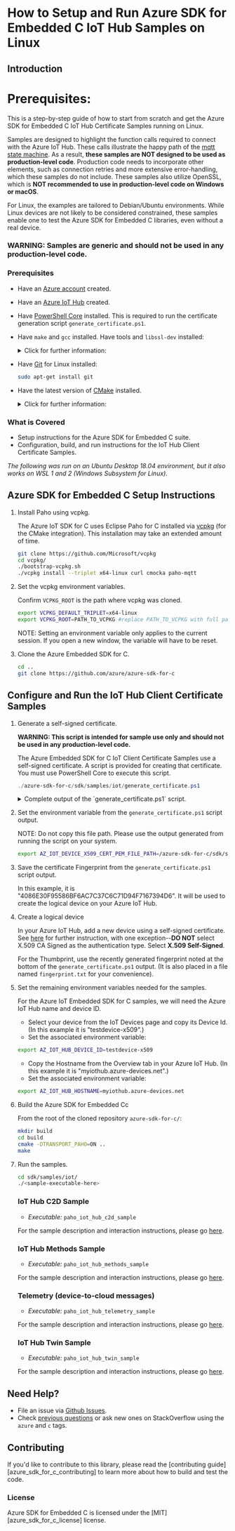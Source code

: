 # How to Setup and Run Azure SDK for Embedded C IoT Hub Samples on Linux

## Introduction

Prerequisites:
=======
This is a step-by-step guide of how to start from scratch and get the Azure SDK for Embedded C IoT Hub Certificate Samples running on Linux.

Samples are designed to highlight the function calls required to connect with the Azure IoT Hub. These calls illustrate the happy path of the [mqtt state machine](https://github.com/Azure/azure-sdk-for-c/blob/master/sdk/docs/iot/mqtt_state_machine.md). As a result, **these samples are NOT designed to be used as production-level code**. Production code needs to incorporate other elements, such as connection retries and more extensive error-handling, which these samples do not include. These samples also utilize OpenSSL, which is **NOT recommended to use in production-level code on Windows or macOS**.

For Linux, the examples are tailored to Debian/Ubuntu environments. While Linux devices are not likely to be considered constrained, these samples enable one to test the Azure SDK for Embedded C libraries, even without a real device.

### WARNING: Samples are generic and should not be used in any production-level code.

### Prerequisites

- Have an [Azure account](https://azure.microsoft.com/en-us/) created.
- Have an [Azure IoT Hub](https://docs.microsoft.com/en-us/azure/iot-hub/iot-hub-create-through-portal) created.
- Have [PowerShell Core](https://github.com/PowerShell/PowerShell/tree/v7.0.3#get-powershell) installed. This is required to run the certificate generation script `generate_certificate.ps1`.
- Have `make` and `gcc` installed. Have tools and `libssl-dev` installed:
    <details><summary> Click for further information:</summary>
    <p>

    ```bash
    sudo apt-get update
    sudo apt-get install build-essential
    sudo apt-get install curl unzip tar pkg-config
    sudo apt-get install libssl-dev
    ```

    Note: `libssl-dev` must be installed as a prerequisite to installing CMake.

    </p>
    </details>

- Have [Git](https://git-scm.com/download/linux) for Linux installed:

    ```bash
    sudo apt-get install git
    ```

- Have the latest version of [CMake](https://cmake.org/download) installed.
    <details><summary> Click for further information:</summary>
    <p>

    Purge any apt-get installed cmake:

    ```bash
    sudo apt-get purge cmake
    ```

    Once you have downloaded the most recent tar.gz cmake file, untar it and install:

    ```bash
    sudo tar -xvzf cmake-3.18.2.tar.gz
    cd cmake-3.18.2/
    sudo ./bootstrap && make && sudo make install
    ```

    </p>
    </details>

### What is Covered

- Setup instructions for the Azure SDK for Embedded C suite.
- Configuration, build, and run instructions for the IoT Hub Client Certificate Samples.

_The following was run on an Ubuntu Desktop 18.04 environment, but it also works on WSL 1 and 2 (Windows Subsystem for Linux)._

## Azure SDK for Embedded C Setup Instructions

1. Install Paho using vcpkg.

    The Azure IoT SDK for C uses Eclipse Paho for C installed via [vcpkg](https://github.com/Microsoft/vcpkg) (for the CMake integration).  This installation may take an extended amount of time.

    ```bash
    git clone https://github.com/Microsoft/vcpkg
    cd vcpkg/
    ./bootstrap-vcpkg.sh
    ./vcpkg install --triplet x64-linux curl cmocka paho-mqtt
    ```

2.  Set the vcpkg environment variables.

    Confirm `VCPKG_ROOT` is the path where vcpkg was cloned.

    ```bash
    export VCPKG_DEFAULT_TRIPLET=x64-linux
    export VCPKG_ROOT=PATH_TO_VCPKG #replace PATH_TO_VCPKG with full path to vcpkg/
    ```

    NOTE: Setting an environment variable only applies to the current session.  If you open a new window, the variable will have to be reset.

3. Clone the Azure Embedded SDK for C.

    ```bash
    cd ..
    git clone https://github.com/azure/azure-sdk-for-c
    ```

## Configure and Run the IoT Hub Client Certificate Samples

1. Generate a self-signed certificate.

    **WARNING: This script is intended for sample use only and should not be used in any production-level code.**

    The Azure Embedded SDK for C IoT Client Certificate Samples use a self-signed certificate. A script is provided for creating that certificate. You must use PowerShell Core to execute this script.

    ```powershell
    ./azure-sdk-for-c/sdk/samples/iot/generate_certificate.ps1
    ```

    <details><summary>Complete output of the `generate_certificate.ps1` script.</summary>
    <p>

    ```powershell
    WARNING: Certificates created by this script MUST NOT be used for production.
    WARNING: They expire after 365 days, and most importantly are provided for demonstration purposes to help you quickly understand CA Certificates.
    WARNING: When productizing against CA Certificates, you'll need to use your own security best practices for certification creation and lifetime management.
    Certificate:
        Data:
            Version: 1 (0x0)
            Serial Number:
                48:36:a4:16:dd:a5:59:bb:3d:f4:cc:30:91:75:a5:d2:82:f0:c0:4b
            Signature Algorithm: ecdsa-with-SHA256
            Issuer: CN = paho-sample-device1
            Validity
                Not Before: Sep 15 12:58:01 2020 GMT
                Not After : Sep 15 12:58:01 2021 GMT
            Subject: CN = paho-sample-device1
            Subject Public Key Info:
                Public Key Algorithm: id-ecPublicKey
                    Public-Key: (256 bit)
                    pub:
                        04:6d:f4:06:9f:5d:81:dd:64:39:ee:00:3a:d4:36:
                        c0:6f:6d:9e:66:9a:ec:0d:1f:1c:10:6a:0c:81:d1:
                        9a:d7:80:f9:b2:ba:d5:b1:ed:0a:8c:7a:91:5c:04:
                        2e:07:31:33:d5:38:83:84:f3:95:6e:58:5d:93:da:
                        6e:84:2e:a6:26
                    ASN1 OID: prime256v1
                    NIST CURVE: P-256
        Signature Algorithm: ecdsa-with-SHA256
            30:45:02:21:00:af:0f:ae:15:82:c4:0f:45:8b:18:47:3f:7d:
            9b:33:15:e6:3d:90:59:77:c6:5f:a1:f2:45:35:38:b8:36:f8:
            14:02:20:05:d1:1c:d5:1a:c0:98:af:e7:2f:33:cc:b1:3e:55:
            8d:da:bd:dd:3a:87:08:c1:7d:95:a6:14:8f:7a:a0:7f:38

    SAMPLE CERTIFICATE GENERATED:
    Use the following command to set the environment variable for the samples:

            export AZ_IOT_DEVICE_X509_CERT_PEM_FILE_PATH=/azure-sdk-for-c/sdk/samples/iot/device_cert_store.pem

    DPS SAMPLE:
    Upload device_ec_cert.pem when enrolling your device with the Device Provisioning Service.

    IOT HUB SAMPLES:
    Use the following fingerprint when creating your device in IoT Hub.
    (The fingerprint has also been placed in fingerprint.txt for future reference.)
    SHA1 Fingerprint=4086E30F95586BF6AC7C37C6C71D94F7167394D6
    ```

    </p>
    </details>

2.  Set the environment variable from the `generate_certificate.ps1` script output.

    NOTE: Do not copy this file path. Please use the output generated from running the script on your system.

    ```bash
    export AZ_IOT_DEVICE_X509_CERT_PEM_FILE_PATH=/azure-sdk-for-c/sdk/samples/iot/device_cert_store.pem
    ```

3.  Save the certificate Fingerprint from the `generate_certificate.ps1` script output.

    In this example, it is "4086E30F95586BF6AC7C37C6C71D94F7167394D6".
    It will be used to create the logical device on your Azure IoT Hub.

4. Create a logical device

    In your Azure IoT Hub, add a new device using a self-signed certificate.  See [here](https://docs.microsoft.com/en-us/azure/iot-hub/iot-hub-security-x509-get-started#create-an-x509-device-for-your-iot-hub) for further instruction, with one exception--**DO NOT** select X.509 CA Signed as the authentication type. Select **X.509 Self-Signed**.

    For the Thumbprint, use the recently generated fingerprint noted at the bottom of the `generate_certificate.ps1` output. (It is also placed in a file named `fingerprint.txt` for your convenience).

5. Set the remaining environment variables needed for the samples.

    For the Azure IoT Embedded SDK for C samples, we will need the Azure IoT Hub name and device ID.

    - Select your device from the IoT Devices page and copy its Device Id. (In this example it is "testdevice-x509".)
    - Set the associated environment variable:

    ```bash
    export AZ_IOT_HUB_DEVICE_ID=testdevice-x509
    ```

    - Copy the Hostname from the Overview tab in your Azure IoT Hub. (In this example it is "myiothub.azure-devices.net".)
    - Set the associated environment variable:

    ```bash
    export AZ_IOT_HUB_HOSTNAME=myiothub.azure-devices.net
    ```


6. Build the Azure SDK for Embedded Cc

    From the root of the cloned repository `azure-sdk-for-c/`:

    ```bash
    mkdir build
    cd build
    cmake -DTRANSPORT_PAHO=ON ..
    make
    ```

7. Run the samples.

    ```bash
    cd sdk/samples/iot/
    ./<sample-executable-here>
    ```

    ### IoT Hub C2D Sample

    - *Executable:* `paho_iot_hub_c2d_sample`

    For the sample description and interaction instructions, please go [here](https://github.com/momuno/azure-sdk-for-c/blob/master/sdk/samples/iot/README.md#iot-hub-c2d-sample).

    ### IoT Hub Methods Sample

    - *Executable:* `paho_iot_hub_methods_sample`

    For the sample description and interaction instructions, please go [here](https://github.com/momuno/azure-sdk-for-c/blob/master/sdk/samples/iot/README.md#iot-hub-methods-sample).

    ### Telemetry (device-to-cloud messages)

    - *Executable:* `paho_iot_hub_telemetry_sample`

    For the sample description and interaction instructions, please go [here](https://github.com/momuno/azure-sdk-for-c/blob/master/sdk/samples/iot/README.md#iot-hub-telemetry-sample).

    ### IoT Hub Twin Sample

    - *Executable:* `paho_iot_hub_twin_sample`

    For the sample description and interaction instructions, please go [here](https://github.com/momuno/azure-sdk-for-c/blob/master/sdk/samples/iot/README.md#iot-hub-twin-sample).

## Need Help?

- File an issue via [Github Issues](https://github.com/Azure/azure-sdk-for-c/issues/new/choose).
- Check [previous questions](https://stackoverflow.com/questions/tagged/azure+c) or ask new ones on StackOverflow using
  the `azure` and `c` tags.

## Contributing

If you'd like to contribute to this library, please read the [contributing guide][azure_sdk_for_c_contributing] to learn more about how to build and test the code.

### License

Azure SDK for Embedded C is licensed under the [MIT][azure_sdk_for_c_license] license.